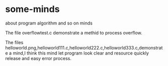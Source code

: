 # some-minds
about program   algorithm and so on   minds 

The file overflowtest.c demonstrate a methid to  process  overflow.

The files helloworld.png,helloworld111.c,helloworld222.c,helloworld333.c,demonstrate a mind,I think this mind let program look clear and resource quickly release and easy error process.

